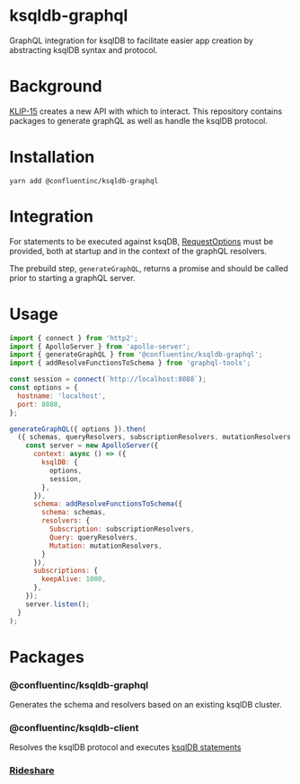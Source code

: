 # ksqldb-graphql
GraphQL integration for ksqlDB to facilitate easier app creation by abstracting ksqlDB syntax and protocol.

# Background
[KLIP-15](https://github.com/confluentinc/ksql/pull/4069) creates a new API with which to interact. This repository contains packages to generate graphQL as well as handle the ksqlDB protocol. 

# Installation
`yarn add @confluentinc/ksqldb-graphql`
 
# Integration
For statements to be executed against ksqDB, [RequestOptions](https://nodejs.org/api/http.html#http_http_request_options_callback) must be provided, both at startup and in the context of the graphQL resolvers.

The prebuild step, `generateGraphQL`, returns a promise and should be called prior to starting a graphQL server.

# Usage
```js
import { connect } from 'http2';
import { ApolloServer } from 'apollo-server';
import { generateGraphQL } from '@confluentinc/ksqldb-graphql';
import { addResolveFunctionsToSchema } from 'graphql-tools';

const session = connect(`http://localhost:8088`);
const options = {
  hostname: 'localhost',
  port: 8088,
};

generateGraphQL({ options }).then(
  ({ schemas, queryResolvers, subscriptionResolvers, mutationResolvers }) => {
    const server = new ApolloServer({
      context: async () => ({
        ksqlDB: {
          options,
          session,
        },
      }),
      schema: addResolveFunctionsToSchema({
        schema: schemas,
        resolvers: {
          Subscription: subscriptionResolvers,
          Query: queryResolvers,
          Mutation: mutationResolvers,
        }
      }),
      subscriptions: {
        keepAlive: 1000,
      },
    });
    server.listen();
  }
);
```


# Packages
### @confluentinc/ksqldb-graphql
Generates the schema and resolvers based on an existing ksqlDB cluster.

### @confluentinc/ksqldb-client
Resolves the ksqlDB protocol and executes [ksqlDB statements](https://docs.confluent.io/current/ksql/docs/developer-guide/syntax-reference.html)

### [Rideshare](https://github.com/confluentinc/ksqldb-graphql/tree/master/packages/rideshare)

